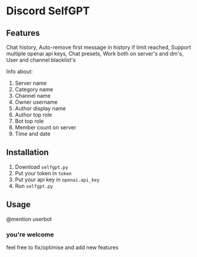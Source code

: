 # Discord SelfGPT

## Features
Chat history,
Auto-remove first message in history if limit reached,
Support multiple openai api keys,
Chat presets,
Work both on server's and dm's,
User and channel blacklist's

Info about:
1. Server name
2. Category name
3. Channel name
4. Owner username
5. Author display name
6. Author top role
7. Bot top role
8. Member count on server
9. Time and date

## Installation
1. Download `selfgpt.py`
2. Put your token in `token`
3. Put your api key in `openai.api_key`
4. Run `selfgpt.py`

## Usage
@mention userbot

### you're welcome
feel free to fix/optimise and add new features
